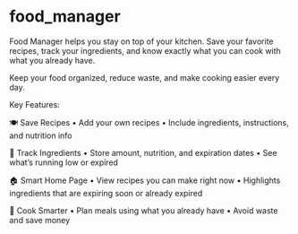 # food_manager

Food Manager helps you stay on top of your kitchen. Save your favorite recipes, track your ingredients, and know exactly what you can cook with what you already have.

Keep your food organized, reduce waste, and make cooking easier every day.

Key Features:

🍽️ Save Recipes
• Add your own recipes
• Include ingredients, instructions, and nutrition info

🥫 Track Ingredients
• Store amount, nutrition, and expiration dates
• See what’s running low or expired

🏠 Smart Home Page
• View recipes you can make right now
• Highlights ingredients that are expiring soon or already expired

🧠 Cook Smarter
• Plan meals using what you already have
• Avoid waste and save money
